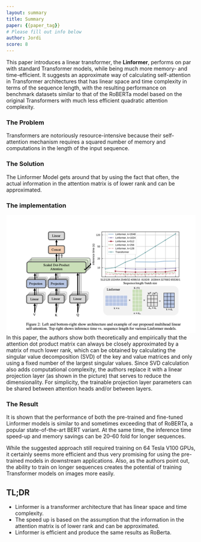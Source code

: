 ```yaml
---
layout: summary
title: Summary
paper: {{paper_tag}}
# Please fill out info below
author: Jordi
score: 8
---
```


This paper introduces a linear transformer, the **Linformer**, performs on par with standard Transformer models, while being much more memory- and time-efficient. It suggests an approximate way of calculating self-attention in Transformer architectures that has linear space and time complexity in terms of the sequence length, with the resulting performance on benchmark datasets similar to that of the RoBERTa model based on the original Transformers with much less efficient quadratic attention complexity.

### The Problem
Transformers are notoriously resource-intensive because their self-attention mechanism requires a squared number of memory and computations in the length of the input sequence. 

### The Solution
The Linformer Model gets around that by using the fact that often, the actual information in the attention matrix is of lower rank and can be approximated.

### The implementation
![](wang2020linformer_2a.png)
In this paper, the authors show both theoretically and empirically that the attention dot product matrix can always be closely approximated by a matrix of much lower rank, which can be obtained by calculating the singular value decomposition (SVD) of the key and value matrices and only using a fixed number of the largest singular values. Since SVD calculation also adds computational complexity, the authors replace it with a linear projection layer (as shown in the picture) that serves to reduce the dimensionality. For simplicity, the trainable projection layer parameters can be shared between attention heads and/or between layers.

### The Result
It is shown that the performance of both the pre-trained and fine-tuned Linformer models is similar to and sometimes exceeding that of RoBERTa, a popular state-of-the-art BERT variant. At the same time, the inference time speed-up and memory savings can be 20–60 fold for longer sequences.

While the suggested approach still required training on 64 Tesla V100 GPUs, it certainly seems more efficient and thus very promising for using the pre-trained models in downstream applications. Also, as the authors point out, the ability to train on longer sequences creates the potential of training Transformer models on images more easily.

## TL;DR
* Linformer is a transformer architecture that has linear space and time complexity.
* The speed up is based on the assumption that the information in the attention matrix is of lower rank and can be approximated.
* Linformer is efficient and produce the same results as RoBerta.
